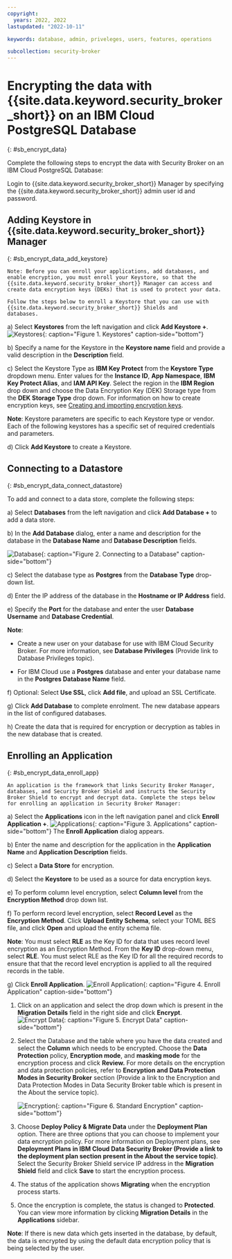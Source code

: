 ```yaml
---
copyright:
  years: 2022, 2022
lastupdated: "2022-10-11"

keywords: database, admin, priveleges, users, features, operations

subcollection: security-broker
---
```


# Encrypting the data with {{site.data.keyword.security_broker_short}} on an IBM Cloud PostgreSQL Database
{: #sb_encrypt_data}

Complete the following steps to encrypt the data with Security Broker on
an IBM Cloud PostgreSQL Database:

Login to {{site.data.keyword.security_broker_short}} Manager by specifying the {{site.data.keyword.security_broker_short}} admin user id and password.

##  Adding Keystore in {{site.data.keyword.security_broker_short}} Manager
{: #sb_encrypt_data_add_keystore}

    Note: Before you can enroll your applications, add databases, and enable encryption, you must enroll your Keystore, so that the {{site.data.keyword.security_broker_short}} Manager can access and create data encryption keys (DEKs) that is used to protect your data. 
    
    Follow the steps below to enroll a Keystore that you can use with {{site.data.keyword.security_broker_short}} Shields and
    databases.

a)  Select **Keystores** from the left navigation and click **Add Keystore +**.
![Keystores](../images/keystore.svg){: caption="Figure 1. Keystores" caption-side="bottom"}

b)  Specify a name for the Keystore in the **Keystore name** field and
    provide a valid description in the **Description** field.

c)  Select the Keystore Type as **IBM Key Protect** from the **Keystore Type** dropdown menu. 
    Enter values for the **Instance ID**, **App Namespace**, **IBM Key Protect Alias**, and **IAM API Key**. Select the region in the **IBM Region** drop down and choose the Data
    Encryption Key (DEK) Storage type from the **DEK Storage Type** drop down. For information on how to create encryption keys, see [Creating and importing encryption
    keys](https://cloud.ibm.com/docs/key-protect?topic=key-protect-tutorial-import-keys).

**Note**: Keystore parameters are specific to each Keystore type or
vendor. Each of the following keystores has a specific set of required
credentials and parameters.

d)  Click **Add Keystore** to create a Keystore.


## Connecting to a Datastore
{: #sb_encrypt_data_connect_datastore}

To add and connect to a data store, complete the following steps:

a)  Select **Databases** from the left navigation and click **Add
    Database +** to add a data store.

b)  In the **Add Database** dialog, enter a name and description for the
    database in the **Database Name** and **Database Description**
    fields.

![Database](../images/database.svg){: caption="Figure 2. Connecting to a Database" caption-side="bottom"}

c)  Select the database type as **Postgres** from the **Database Type**
    drop-down list.

d)  Enter the IP address of the database in the **Hostname or IP
    Address** field.

e)  Specify the **Port** for the database and enter the user **Database
    Username** and **Database Credential**.

**Note**:

-   Create a new user on your database for use with IBM Cloud Security
    Broker. For more information, see **Database Privileges** (Provide
    link to Database Privileges topic).

-   For IBM Cloud use a **Postgres** database and enter your database
    name in the **Postgres Database Name** field.

f)  Optional: Select **Use SSL**, click **Add file**, and upload an SSL
    Certificate.

g)  Click **Add Database** to complete enrolment. The new database
    appears in the list of configured databases.

h)  Create the data that is required for encryption or decryption as
    tables in the new database that is created.
    
## Enrolling an Application
{: #sb_encrypt_data_enroll_app}

    An application is the framework that links Security Broker Manager,
    databases, and Security Broker Shield and instructs the Security
    Broker Shield to encrypt and decrypt data. Complete the steps below
    for enrolling an application in Security Broker Manager:

a)  Select the **Applications** icon in the left navigation panel and
    click **Enroll Application +**.
    ![Applications](../images/add_app.svg){: caption="Figure 3. Applications" caption-side="bottom"}
    The **Enroll Application** dialog appears.

b)  Enter the name and description for the application in the
    **Application Name** and **Application Description** fields.

c)  Select a **Data Store** for encryption.

d)  Select the **Keystore** to be used as a source for data encryption
    keys.

e)  To perform column level encryption, select **Column level** from the
    **Encryption Method** drop down list.

f)  To perform record level encryption, select **Record Level** as the
    **Encryption Method**. Click **Upload Entity Schema**, select your
    TOML BES file, and click **Open** and upload the entity schema file.

**Note**: You must select **RLE** as the Key ID for data that uses
record level encryption as an Encryption Method. From the **Key ID**
drop-down menu, select **RLE**. You must select RLE as the Key ID for
all the required records to ensure that that the record level
encryption is applied to all the required records in the table.

g)  Click **Enroll Application**.
![Enroll Application](../images/enroll_app.svg){: caption="Figure 4. Enroll Application" caption-side="bottom"}

1.  Click on an application and select the drop down which is present in
    the **Migration Details** field in the right side and click
    **Encrypt**.
![Encrypt Data](../images/encrypt.svg){: caption="Figure 5. Encrypt Data" caption-side="bottom"}

2.  Select the Database and the table where you have the data created
    and select the **Column** which needs to be encrypted. Choose the
    **Data Protection** policy, **Encryption mode**, and **masking
    mode** for the encryption process and click **Review.** For more
    details on the encryption and data protection policies, refer to
    **Encryption and Data Protection Modes in Security Broker** section
    (Provide a link to the Encryption and Data Protection Modes in Data
    Security Broker table which is present in the About the service
    topic).

    ![Encryption](../images/encryption_schema.svg){: caption="Figure 6. Standard Encryption" caption-side="bottom"}

3.  Choose **Deploy Policy & Migrate Data** under the **Deployment
    Plan** option. There are three options that you can choose to
    implement your data encryption policy. For more information on
    Deployment plans, see **Deployment Plans in IBM Cloud Data Security
    Broker (**Provide a link to the deployment plan section present in
    the About the service topic**)**. Select the Security Broker Shield
    service IP address in the **Migration Shield** field and click
    **Save** to start the encryption process.

4.  The status of the application shows **Migrating** when the
    encryption process starts.

5.  Once the encryption is complete, the status is changed to
    **Protected**. You can view more information by clicking **Migration
    Details** in the **Applications** sidebar.


**Note**: If there is new data which gets inserted in the database, by default, the data is encrypted by using the default data encryption policy that is being selected by the user.



